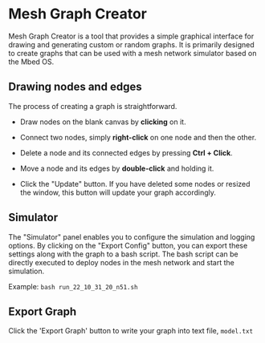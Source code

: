 # Mesh Graph Creator

Mesh Graph Creator is a tool that provides a simple graphical interface for drawing and generating custom or random graphs. It is primarily designed to create graphs that can be used with a mesh network simulator based on the Mbed OS.


## Drawing nodes and edges

The process of creating a graph is straightforward.

* Draw nodes on the blank canvas by **clicking** on it.

* Connect two nodes, simply **right-click** on one node and then the other.

* Delete a node and its connected edges by pressing **Ctrl + Click**.

* Move a node and its edges by **double-click** and holding it.

* Click the "Update" button. If you have deleted some nodes or resized the window, this button will update your graph accordingly.

## Simulator

The "Simulator" panel enables you to configure the simulation and logging options. By clicking on the "Export Config" button, you can export these settings along with the graph to a bash script. The bash script can be directly executed to deploy nodes in the mesh network and start the simulation.

Example: `bash run_22_10_31_20_n51.sh`

## Export Graph

Click the 'Export Graph' button to write your graph into text file, `model.txt`